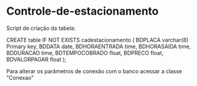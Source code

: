 # Controle-de-estacionamento

Script de criação da tabela:

CREATE table IF NOT EXISTS cadestacionamento  (
  BDPLACA varchar(8) Primary key,
  BDDATA date,
  BDHORAENTRADA time,
  BDHORASAIDA time,
  BDDURACAO time,
  BDTEMPOCOBRADO float,
  BDPRECO float,
  BDVALORPAGAR float
);

Para alterar os parâmetros de conexão com o banco acessar a classe "Conexao"

